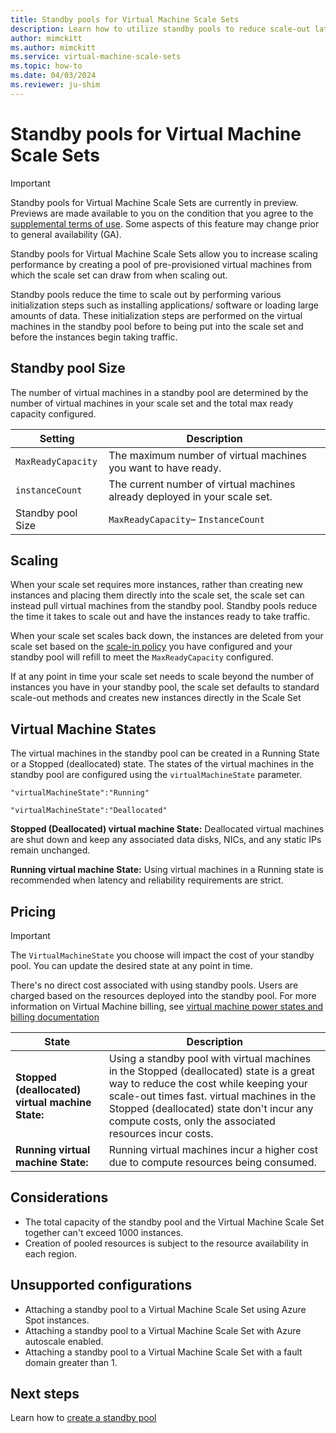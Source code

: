 ```yaml
---
title: Standby pools for Virtual Machine Scale Sets
description: Learn how to utilize standby pools to reduce scale-out latency with Virtual Machine Scale Sets
author: mimckitt
ms.author: mimckitt
ms.service: virtual-machine-scale-sets
ms.topic: how-to
ms.date: 04/03/2024
ms.reviewer: ju-shim
---
```


# Standby pools for Virtual Machine Scale Sets

> [!IMPORTANT]
> Standby pools for Virtual Machine Scale Sets are currently in preview. Previews are made available to you on the condition that you agree to the [supplemental terms of use](https://azure.microsoft.com/support/legal/preview-supplemental-terms/). Some aspects of this feature may change prior to general availability (GA). 

Standby pools for Virtual Machine Scale Sets allow you to increase scaling performance by creating a pool of pre-provisioned virtual machines from which the scale set can draw from when scaling out. 

Standby pools reduce the time to scale out by performing various initialization steps such as installing applications/ software or loading large amounts of data. These initialization steps are performed on the virtual machines in the standby pool before to being put into the scale set and before the instances begin taking traffic.

## Standby pool Size
The number of virtual machines in a standby pool are determined by the number of virtual machines in your scale set and the total max ready capacity configured. 

| Setting | Description | 
|---|---|
| `MaxReadyCapacity` | The maximum number of virtual machines you want to have ready.|
| `instanceCount` | The current number of virtual machines already deployed in your scale set.|
| Standby pool Size | `MaxReadyCapacity`– `InstanceCount` 

## Scaling

When your scale set requires more instances, rather than creating new instances and placing them directly into the scale set, the scale set can instead pull virtual machines from the standby pool. Standby pools reduce the time it takes to scale out and have the instances ready to take traffic. 

When your scale set scales back down, the instances are deleted from your scale set based on the [scale-in policy](virtual-machine-scale-sets-scale-in-policy.md) you have configured and your standby pool will refill to meet the `MaxReadyCapacity` configured.  

If at any point in time your scale set needs to scale beyond the number of instances you have in your standby pool, the scale set defaults to standard scale-out methods and creates new instances directly in the Scale Set

## Virtual Machine States

The virtual machines in the standby pool can be created in a Running State or a Stopped (deallocated) state. The states of the virtual machines in the standby pool are configured using the `virtualMachineState` parameter.

```
"virtualMachineState":"Running"

"virtualMachineState":"Deallocated"
```

**Stopped (Deallocated) virtual machine State:** Deallocated virtual machines are shut down and keep any associated data disks, NICs, and any static IPs remain unchanged. 

**Running virtual machine State:** Using virtual machines in a Running state is recommended when latency and reliability 
requirements are strict.

## Pricing

>[!IMPORTANT]
>The `VirtualMachineState` you choose will impact the cost of your standby pool. You can update the desired state at any point in time. 

There's no direct cost associated with using standby pools. Users are charged based on the resources deployed into the standby pool. For more information on Virtual Machine billing, see [virtual machine power states and billing documentation](../virtual-machines/states-billing.md)

| State | Description |
|---|---|
|**Stopped (deallocated) virtual machine State:** | Using a standby pool with virtual machines in the Stopped (deallocated) state is a great way to reduce the cost while keeping your scale-out times fast. virtual machines in the Stopped (deallocated) state don't incur any compute costs, only the associated resources incur costs. |
| **Running virtual machine State:** | Running virtual machines incur a higher cost due to compute resources being consumed. |

## Considerations
- The total capacity of the standby pool and the Virtual Machine Scale Set together can't exceed 1000 instances. 
- Creation of pooled resources is subject to the resource availability in each region.

## Unsupported configurations
- Attaching a standby pool to a Virtual Machine Scale Set using Azure Spot instances.
- Attaching a standby pool to a Virtual Machine Scale Set with Azure autoscale enabled. 
- Attaching a standby pool to a Virtual Machine Scale Set with a fault domain greater than 1. 

## Next steps

Learn how to [create a standby pool](standby-pools-create.md)
